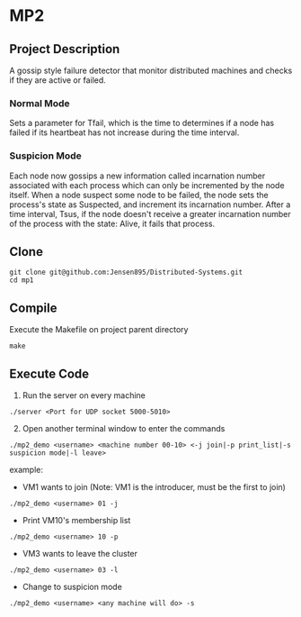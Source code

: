 # MP2



## Project Description
A gossip style failure detector that monitor distributed machines and checks if they are active or failed.  
### Normal Mode
Sets a parameter for Tfail, which is the time to determines if a node has failed if its heartbeat has not increase during the time interval.
### Suspicion Mode
Each node now gossips a new information called incarnation number associated with each process which can only be incremented by the node itself. When a node suspect some node to be failed, the node sets the process's state as Suspected, and increment its incarnation number. After a time interval, Tsus, if the node doesn't receive a greater incarnation number of the process with the state: Alive, it fails that process.

## Clone
```
git clone git@github.com:Jensen895/Distributed-Systems.git  
cd mp1  
```

## Compile
Execute the Makefile on project parent directory
```
make
```

## Execute Code
1. Run the server on every machine
```
./server <Port for UDP socket 5000-5010>
```

2. Open another terminal window to enter the commands
```
./mp2_demo <username> <machine number 00-10> <-j join|-p print_list|-s suspicion mode|-l leave>
```
example:
- VM1 wants to join (Note: VM1 is the introducer, must be the first to join)
```
./mp2_demo <username> 01 -j  
```
- Print VM10's membership list  
```
./mp2_demo <username> 10 -p  
```   
- VM3 wants to leave the cluster  
```  
./mp2_demo <username> 03 -l    
```  
- Change to suspicion mode
```
./mp2_demo <username> <any machine will do> -s
```
